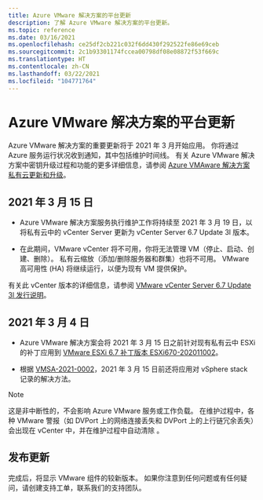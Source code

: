 ```yaml
---
title: Azure VMware 解决方案的平台更新
description: 了解 Azure VMware 解决方案的平台更新。
ms.topic: reference
ms.date: 03/16/2021
ms.openlocfilehash: ce25df2cb221c032f6dd430f292522fe86e69ceb
ms.sourcegitcommit: 2c1b93301174fccea00798df08e08872f53f669c
ms.translationtype: HT
ms.contentlocale: zh-CN
ms.lasthandoff: 03/22/2021
ms.locfileid: "104771764"
---
```

# <a name="platform-updates-for-azure-vmware-solution"></a>Azure VMware 解决方案的平台更新

Azure VMware 解决方案的重要更新将于 2021 年 3 月开始应用。 你将通过 Azure 服务运行状况收到通知，其中包括维护时间线。 有关 Azure VMware 解决方案中密钥升级过程和功能的更多详细信息，请参阅 [Azure VMAware 解决方案私有云更新和升级](concepts-upgrades.md)。

## <a name="march-15-2021"></a>2021 年 3 月 15 日 

- Azure VMware 解决方案服务执行维护工作将持续至 2021 年 3 月 19 日，以将私有云中的 vCenter Server 更新为 vCenter Server 6.7 Update 3l 版本。

- 在此期间，VMware vCenter 将不可用，你将无法管理 VM（停止、启动、创建、删除）。 私有云缩放（添加/删除服务器和群集）也将不可用。 VMware 高可用性 (HA) 将继续运行，以便为现有 VM 提供保护。 
 
有关此 vCenter 版本的详细信息，请参阅 [VMware vCenter Server 6.7 Update 3l 发行说明](https://docs.vmware.com/en/VMware-vSphere/6.7/rn/vsphere-vcenter-server-67u3l-release-notes.html)。

## <a name="march-4-2021"></a>2021 年 3 月 4 日

- Azure VMware 解决方案会将 2021 年 3 月 15 日之前针对现有私有云中 ESXi 的补丁应用到 [VMware ESXi 6.7 补丁版本 ESXi670-202011002](https://docs.vmware.com/en/VMware-vSphere/6.7/rn/esxi670-202011002.html)。

- 根据 [VMSA-2021-0002](https://www.vmware.com/security/advisories/VMSA-2021-0002.html)，2021 年 3 月 15 日前还将应用对 vSphere stack 记录的解决方法。

>[!NOTE]
>这是非中断性的，不会影响 Azure VMware 服务或工作负载。 在维护过程中，各种 VMware 警报（如 DVPort 上的网络连接丢失和 DVPort 上的上行链冗余丢失）会出现在 vCenter 中，并在维护过程中自动清除 。

## <a name="post-update"></a>发布更新
完成后，将显示 VMware 组件的较新版本。 如果你注意到任何问题或有任何疑问，请创建支持工单，联系我们的支持团队。





